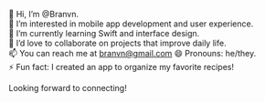 

👋 Hi, I’m @Branvn.  
👀 I’m interested in mobile app development and user experience.  
🌱 I’m currently learning Swift and interface design.  
💞️ I’d love to collaborate on projects that improve daily life.  
📫 You can reach me at branvn@gmail.com
😄 Pronouns: he/they.  
⚡ Fun fact: I created an app to organize my favorite recipes!  

Looking forward to connecting!

<!---
Bvn130902/Bvn130902 is a ✨ special ✨ repository because its `README.md` (this file) appears on your GitHub profile.
You can click the Preview link to take a look at your changes.
--->
